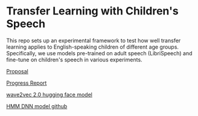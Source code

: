# Transfer Learning with Children's Speech

This repo sets up an experimental framework to test how well transfer learning applies to English-speaking children of different age groups. Specifically, we use models pre-trained on adult speech (LibriSpeech) and fine-tune on children's speech in various experiments.

[Proposal](https://www.overleaf.com/2613372969gzxqhnjggybd)

[Progress Report](https://www.overleaf.com/7578166588chxpwshnrpys)

[wave2vec 2.0 hugging face model](https://huggingface.co/facebook/wav2vec2-base-960h)

[HMM DNN model github](https://github.com/mravanelli/pytorch-kaldi)
